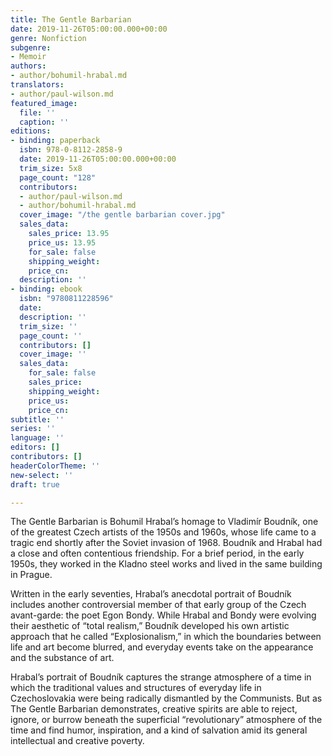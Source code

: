 ```yaml
---
title: The Gentle Barbarian
date: 2019-11-26T05:00:00.000+00:00
genre: Nonfiction
subgenre:
- Memoir
authors:
- author/bohumil-hrabal.md
translators:
- author/paul-wilson.md
featured_image:
  file: ''
  caption: ''
editions:
- binding: paperback
  isbn: 978-0-8112-2858-9
  date: 2019-11-26T05:00:00.000+00:00
  trim_size: 5x8
  page_count: "128"
  contributors:
  - author/paul-wilson.md
  - author/bohumil-hrabal.md
  cover_image: "/the gentle barbarian cover.jpg"
  sales_data:
    sales_price: 13.95
    price_us: 13.95
    for_sale: false
    shipping_weight: 
    price_cn: 
  description: ''
- binding: ebook
  isbn: "9780811228596"
  date: 
  description: ''
  trim_size: ''
  page_count: ''
  contributors: []
  cover_image: ''
  sales_data:
    for_sale: false
    sales_price: 
    shipping_weight: 
    price_us: 
    price_cn: 
subtitle: ''
series: ''
language: ''
editors: []
contributors: []
headerColorTheme: ''
new-select: ''
draft: true

---
```

The Gentle Barbarian is Bohumil Hrabal’s homage to Vladimír Boudník, one of the greatest Czech artists of the 1950s and 1960s, whose life came to a tragic end shortly after the Soviet invasion of 1968. Boudník and Hrabal had a close and often contentious friendship. For a brief period, in the early 1950s, they worked in the Kladno steel works and lived in the same building in Prague.

Written in the early seventies, Hrabal’s anecdotal portrait of Boudník includes another controversial member of that early group of the Czech avant-garde: the poet Egon Bondy. While Hrabal and Bondy were evolving their aesthetic of “total realism,” Boudník developed his own artistic approach that he called “Explosionalism,” in which the boundaries between life and art become blurred, and everyday events take on the appearance and the substance of art.

Hrabal’s portrait of Boudník captures the strange atmosphere of a time in which the traditional values and structures of everyday life in Czechoslovakia were being radically dismantled by the Communists. But as The Gentle Barbarian demonstrates, creative spirits are able to reject, ignore, or burrow beneath the superficial “revolutionary” atmosphere of the time and find humor, inspiration, and a kind of salvation amid its general intellectual and creative poverty.